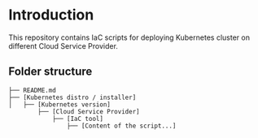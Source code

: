 # Introduction
This repository contains IaC scripts for deploying Kubernetes cluster on different Cloud Service Provider.

## Folder structure
```
├── README.md
├── [Kubernetes distro / installer]
│   ├── [Kubernetes version]
        ├── [Cloud Service Provider]
            ├── [IaC tool]
                ├── [Content of the script...]
```